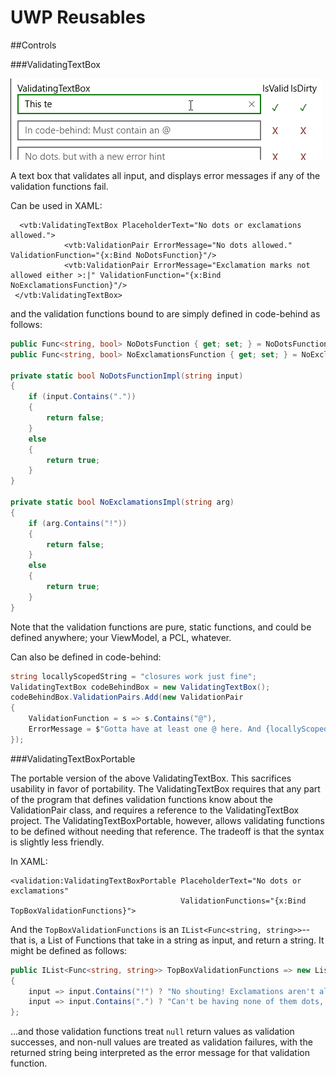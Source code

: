 # UWP Reusables

##Controls

###ValidatingTextBox

![Animated example](validatingtextbox-example.gif)

A text box that validates all input, and displays error messages if any of the validation functions fail.

Can be used in XAML:

```XAML
  <vtb:ValidatingTextBox PlaceholderText="No dots or exclamations allowed.">
            <vtb:ValidationPair ErrorMessage="No dots allowed." ValidationFunction="{x:Bind NoDotsFunction}"/>
            <vtb:ValidationPair ErrorMessage="Exclamation marks not allowed either >:|" ValidationFunction="{x:Bind NoExclamationsFunction}"/>
 </vtb:ValidatingTextBox>
```

and the validation functions bound to are simply defined in code-behind as follows:

```C# 	
public Func<string, bool> NoDotsFunction { get; set; } = NoDotsFunctionImpl;
public Func<string, bool> NoExclamationsFunction { get; set; } = NoExclamationsImpl;

private static bool NoDotsFunctionImpl(string input)
{
    if (input.Contains("."))
    {
        return false;
    }
    else
    {
        return true;
    }
}

private static bool NoExclamationsImpl(string arg)
{
    if (arg.Contains("!"))
    {
        return false;
    }
    else
    {
        return true;
    }
}
```

Note that the validation functions are pure, static functions, and could be defined anywhere; your ViewModel, a PCL, whatever.

Can also be defined in code-behind:
   
```C# 
string locallyScopedString = "closures work just fine";
ValidatingTextBox codeBehindBox = new ValidatingTextBox();
codeBehindBox.ValidationPairs.Add(new ValidationPair
{
    ValidationFunction = s => s.Contains("@"),
    ErrorMessage = $"Gotta have at least one @ here. And {locallyScopedString}!",                
});   
```       

###ValidatingTextBoxPortable

The portable version of the above ValidatingTextBox. This sacrifices usability in favor of portability. The ValidatingTextBox requires that
any part of the program that defines validation functions know about the ValidationPair class, and requires a reference to the ValidatingTextBox project.
The ValidatingTextBoxPortable, however, allows validating functions to be defined without needing that reference. The tradeoff is that the syntax is slightly less friendly.

In XAML: 

```XAML
<validation:ValidatingTextBoxPortable PlaceholderText="No dots or exclamations" 
									  ValidationFunctions="{x:Bind TopBoxValidationFunctions}">
```

And the `TopBoxValidationFunctions` is an `IList<Func<string, string>>`--that is, a List of Functions that take in a string as input, and return a string. It might be defined as follows:

```C#
public IList<Func<string, string>> TopBoxValidationFunctions => new List<Func<string, string>>
{
	input => input.Contains("!") ? "No shouting! Exclamations aren't allowed." : null,
    input => input.Contains(".") ? "Can't be having none of them dots, either." : null
};
```

...and those validation functions treat `null` return values as validation successes, and non-null values are treated as validation failures, with the returned string being interpreted as the error message for that validation function.